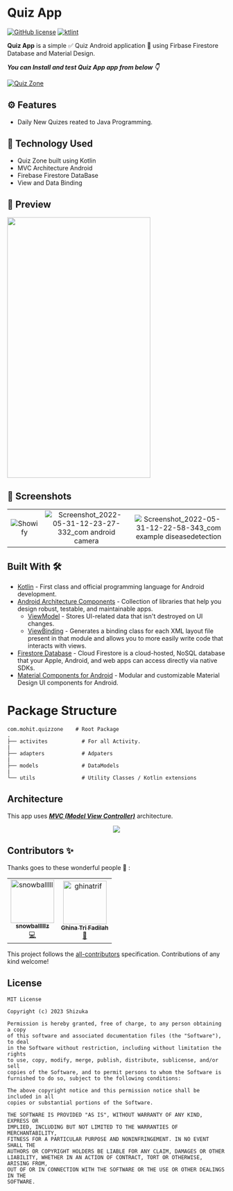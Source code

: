 # Quiz App

[![GitHub license](https://img.shields.io/badge/License-MIT-blue.svg)](LICENSE)
[![ktlint](https://img.shields.io/badge/code%20style-%E2%9D%A4-FF4081.svg)](https://ktlint.github.io/)

**Quiz App** is a simple ✅ Quiz Android application 📱 using Firbase Firestore Database and Material Design.

***You can Install and test Quiz App app from below 👇***

[![Quiz Zone](https://img.shields.io/badge/QuizZone✅-APK-red.svg?style=for-the-badge&logo=android)](url)

## ⚙️ Features
* Daily New Quizes reated to Java Programming.

## 🚀 Technology Used

* Quiz Zone built using Kotlin
* MVC Architecture Android
* Firebase Firestore DataBase
* View and Data Binding

## 🎥 Preview

<img height="600" width="330" src="https://media.giphy.com/media/v1.Y2lkPTc5MGI3NjExZmdtdWkwbGJvNWNrcGNhODQ4bDBtOXE3cHo0emlkODV0YXFoMTJmYSZlcD12MV9pbnRlcm5hbF9naWZfYnlfaWQmY3Q9Zw/VN8bOBkiSPT2oPNzMg/giphy.gif" >



## 📸 Screenshots

||||
|:----------------------------------------:|:-----------------------------------------:|:-----------------------------------------: |
| ![Showify](url1) | ![Screenshot_2022-05-31-12-23-27-332_com android camera](url2) | ![Screenshot_2022-05-31-12-22-58-343_com example diseasedetection](url3) | 


## Built With 🛠
- [Kotlin](https://kotlinlang.org/) - First class and official programming language for Android development.
- [Android Architecture Components](https://developer.android.com/topic/libraries/architecture) - Collection of libraries that help you design robust, testable, and maintainable apps.
  - [ViewModel](https://developer.android.com/topic/libraries/architecture/viewmodel) - Stores UI-related data that isn't destroyed on UI changes. 
  - [ViewBinding](https://developer.android.com/topic/libraries/view-binding) - Generates a binding class for each XML layout file present in that module and allows you to more easily write code that interacts with views.
- [Firestore Database](https://firebase.google.com/docs/firestore) - Cloud Firestore is a cloud-hosted, NoSQL database that your Apple, Android, and web apps can access directly via native SDKs.
- [Material Components for Android](https://github.com/material-components/material-components-android) - Modular and customizable Material Design UI components for Android.


# Package Structure
    
    com.mohit.quizzone    # Root Package
    .
    ├── activites           # For all Activity. 
    |
    ├── adapters            # Adpaters             
    |
    ├── models              # DataModels
    |
    └── utils               # Utility Classes / Kotlin extensions
   
       
## Architecture
This app uses [***MVC (Model View Controller)***](https://developer.android.com/jetpack/docs/guide#recommended-app-arch) architecture.

<p align="center">
  <img src="https://miro.medium.com/max/914/1*g9R0NQ6yooBwacFo40ZL_g.png" >
</p>

## Contributors ✨

Thanks goes to these wonderful people 👀 :

<!-- ALL-CONTRIBUTORS-LIST:START - Do not remove or modify this section -->
<!-- prettier-ignore-start -->
<!-- markdownlint-disable -->
<table>
  <tbody>
    <tr>
      <td align="center"><a href="https://github.com/danisharfh"><img src="https://avatars.githubusercontent.com/u/92115364?v=4?s=100" width="100px;" alt="snowballlll"/><br /><sub><b>snowballlllz</b></sub></a><br /><a href="https://github.com/Shizu-ka/Quiz-App/pull/1" title="Code">💻</a></td>
      <td align="center"><a href="https://github.com/ghinatrif"><img src="https://avatars.githubusercontent.com/u/92115361?v=4?s=100" width="100px;" alt="ghinatrif"/><br /><sub><b>Ghina Tri Fadilah</b></sub></a><br /><a href="https://github.com/Shizu-ka/Quiz-App/pull/3" title="Design">🎨</a></td>
    </tr>
    <tr>
  </tbody>
</table>

<!-- markdownlint-restore -->
<!-- prettier-ignore-end -->

<!-- ALL-CONTRIBUTORS-LIST:END -->

This project follows the [all-contributors](https://github.com/all-contributors/all-contributors) specification. Contributions of any kind welcome!

## License
```
MIT License

Copyright (c) 2023 Shizuka

Permission is hereby granted, free of charge, to any person obtaining a copy
of this software and associated documentation files (the "Software"), to deal
in the Software without restriction, including without limitation the rights
to use, copy, modify, merge, publish, distribute, sublicense, and/or sell
copies of the Software, and to permit persons to whom the Software is
furnished to do so, subject to the following conditions:

The above copyright notice and this permission notice shall be included in all
copies or substantial portions of the Software.

THE SOFTWARE IS PROVIDED "AS IS", WITHOUT WARRANTY OF ANY KIND, EXPRESS OR
IMPLIED, INCLUDING BUT NOT LIMITED TO THE WARRANTIES OF MERCHANTABILITY,
FITNESS FOR A PARTICULAR PURPOSE AND NONINFRINGEMENT. IN NO EVENT SHALL THE
AUTHORS OR COPYRIGHT HOLDERS BE LIABLE FOR ANY CLAIM, DAMAGES OR OTHER
LIABILITY, WHETHER IN AN ACTION OF CONTRACT, TORT OR OTHERWISE, ARISING FROM,
OUT OF OR IN CONNECTION WITH THE SOFTWARE OR THE USE OR OTHER DEALINGS IN THE
SOFTWARE.
```
